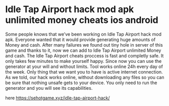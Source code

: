 # Idle Tap Airport hack mod apk unlimited money cheats ios android

Some people knows that we’ve been working on Idle Tap Airport hack mod apk. Everyone wanted that it would provide generating huge amounts of Money and cash. After many failures we found out tiny hole in server of this game and thanks to it, now we can add to Idle Tap Airport unlimited Money and cash. The Idle Tap Airport cheats proccess is fast and completly safe. It only takes few minutes to make yourself happy.
Since now you can use the generator at your will and without limits. Tool works online 24h every day of the week. Only thing that we want you to have is active internet connection.
As we told, our hack works online, without downloading any files so you can be sure that nothing unsafe gets to your device.
You only need to run the generator and you will see its capabilities.

here https://sehotgame.xyz/idle-tap-airport-hack/
